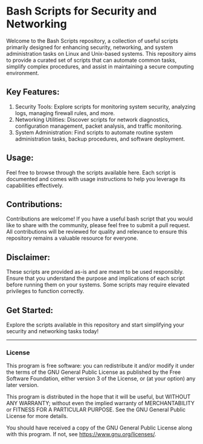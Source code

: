 # Bash Scripts for Security and Networking

Welcome to the Bash Scripts repository, a collection of useful scripts primarily designed for enhancing security, networking, and system administration tasks on Linux and Unix-based systems. This repository aims to provide a curated set of scripts that can automate common tasks, simplify complex procedures, and assist in maintaining a secure computing environment.
## Key Features:

1. Security Tools: Explore scripts for monitoring system security, analyzing logs, managing firewall rules, and more.
2. Networking Utilities: Discover scripts for network diagnostics, configuration management, packet analysis, and traffic monitoring.
3. System Administration: Find scripts to automate routine system administration tasks, backup procedures, and software deployment.

## Usage:

Feel free to browse through the scripts available here. Each script is documented and comes with usage instructions to help you leverage its capabilities effectively.

## Contributions:

Contributions are welcome! If you have a useful bash script that you would like to share with the community, please feel free to submit a pull request. All contributions will be reviewed for quality and relevance to ensure this repository remains a valuable resource for everyone.

## Disclaimer:

These scripts are provided as-is and are meant to be used responsibly. Ensure that you understand the purpose and implications of each script before running them on your systems. Some scripts may require elevated privileges to function correctly.

## Get Started:

Explore the scripts available in this repository and start simplifying your security and networking tasks today!


---

### License

This program is free software: you can redistribute it and/or modify
it under the terms of the GNU General Public License as published by
the Free Software Foundation, either version 3 of the License, or
(at your option) any later version.

This program is distributed in the hope that it will be useful,
but WITHOUT ANY WARRANTY; without even the implied warranty of
MERCHANTABILITY or FITNESS FOR A PARTICULAR PURPOSE. See the
GNU General Public License for more details.

You should have received a copy of the GNU General Public License
along with this program. If not, see https://www.gnu.org/licenses/.
